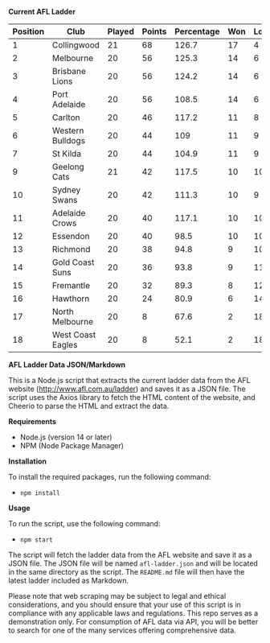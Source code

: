 **Current AFL Ladder**

| Position | Club | Played | Points | Percentage | Won | Lost | Drawn | PF | PA |
| -------- | ---- | ------ | ------ | ---------- | --- | ---- | ----- | -- | -- |
| 1 | Collingwood | 21 | 68 | 126.7 | 17 | 4 | 0 | 1941 | 1532 |
| 2 | Melbourne | 20 | 56 | 125.3 | 14 | 6 | 0 | 1859 | 1484 |
| 3 | Brisbane Lions | 20 | 56 | 124.2 | 14 | 6 | 0 | 1885 | 1518 |
| 4 | Port Adelaide | 20 | 56 | 108.5 | 14 | 6 | 0 | 1845 | 1700 |
| 5 | Carlton | 20 | 46 | 117.2 | 11 | 8 | 1 | 1698 | 1449 |
| 6 | Western Bulldogs | 20 | 44 | 109 | 11 | 9 | 0 | 1666 | 1528 |
| 7 | St Kilda | 20 | 44 | 104.9 | 11 | 9 | 0 | 1534 | 1463 |
| 9 | Geelong Cats | 21 | 42 | 117.5 | 10 | 10 | 1 | 1954 | 1663 |
| 10 | Sydney Swans | 20 | 42 | 111.3 | 10 | 9 | 1 | 1806 | 1623 |
| 11 | Adelaide Crows | 20 | 40 | 117.1 | 10 | 10 | 0 | 1904 | 1626 |
| 12 | Essendon | 20 | 40 | 98.5 | 10 | 10 | 0 | 1685 | 1710 |
| 13 | Richmond | 20 | 38 | 94.8 | 9 | 10 | 1 | 1635 | 1724 |
| 14 | Gold Coast Suns | 20 | 36 | 93.8 | 9 | 11 | 0 | 1565 | 1669 |
| 15 | Fremantle | 20 | 32 | 89.3 | 8 | 12 | 0 | 1550 | 1735 |
| 16 | Hawthorn | 20 | 24 | 80.9 | 6 | 14 | 0 | 1503 | 1857 |
| 17 | North Melbourne | 20 | 8 | 67.6 | 2 | 18 | 0 | 1376 | 2034 |
| 18 | West Coast Eagles | 20 | 8 | 52.1 | 2 | 18 | 0 | 1215 | 2332 |

**AFL Ladder Data JSON/Markdown**

This is a Node.js script that extracts the current ladder data from the AFL website (http://www.afl.com.au/ladder) and saves it as a JSON file. The script uses the Axios library to fetch the HTML content of the website, and Cheerio to parse the HTML and extract the data.

**Requirements**

- Node.js (version 14 or later)
- NPM (Node Package Manager)

**Installation**

To install the required packages, run the following command:

 - `npm install`

**Usage**

To run the script, use the following command:

 - `npm start`

The script will fetch the ladder data from the AFL website and save it as a JSON file. The JSON file will be named `afl-ladder.json` and will be located in the same directory as the script. The `README.md` file will then have the latest ladder included as Markdown.

Please note that web scraping may be subject to legal and ethical considerations, and you should ensure that your use of this script is in compliance with any applicable laws and regulations. This repo serves as a demonstration only. For consumption of AFL data via API, you will be better to search for one of the many services offering comprehensive data.
